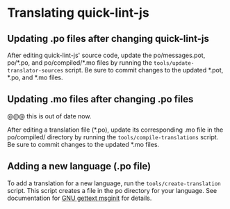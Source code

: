 # Translating quick-lint-js

## Updating .po files after changing quick-lint-js

After editing quick-lint-js' source code, update the po/messages.pot, po/\*.po,
and po/compiled/\*.mo files by running the `tools/update-translator-sources`
script. Be sure to commit changes to the updated \*.pot, \*.po, and \*.mo files.

## Updating .mo files after changing .po files

@@@ this is out of date now.

After editing a translation file (\*.po), update its corresponding .mo file in
the po/compiled/ directory by running the `tools/compile-translations` script.
Be sure to commit changes to the updated \*.mo files.

## Adding a new language (.po file)

To add a translation for a new language, run the `tools/create-translation`
script. This script creates a file in the po directory for your language. See
documentation for [GNU gettext msginit][] for details.

[GNU gettext msginit]: https://www.gnu.org/software/gettext/manual/html_node/Creating.html#Creating
